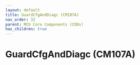 ```yaml
---
layout: default
title: GuardCfgAndDiagc (CM107A)
nav_order: 32
parent: MCU Core Components (CDDs)
has_children: true
---
```

# GuardCfgAndDiagc (CM107A)
